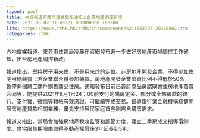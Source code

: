 ```yaml
---
layout: post
title: 內媒報道東莞市凌晨發布通知出台房地產調控新政
date: 2021-08-02 01:43:21.000000000 +08:00
link: https://news.rthk.hk/rthk/ch/component/k2/1603737-20210802.htm
categories: rthk
---
```


內地傳媒報道，東莞市住建局凌晨在官網發布進一步做好房地產市場調控工作通知，出台房地產調控新政。

報道指出，堅持房子用來住、不是用來炒的定位。非房地產開發企業，不得參加住宅用地競買；若企業聯合體參加競買，房地產開發企業出資比例不得低於50%。暫停向個體工商戶銷售商品住房。通知發布日前已簽訂商品房認購書或房地產買賣合同等，能提供2021年8月1日24：00前支付的購房定金、部分或全部房款的銀行、支付寶、微信等轉帳有效憑證，可繼續完成交易。督導銀行業金融機構穩健開展房地產貸款相關業務，優先支持居民家庭首套剛需自購房需求。

報道又指出，當局會加強房地產稅收監管和調節力度，建立二手房成交指導價制度。住宅限售期限由取得不動產權證後3年延長到5年。
